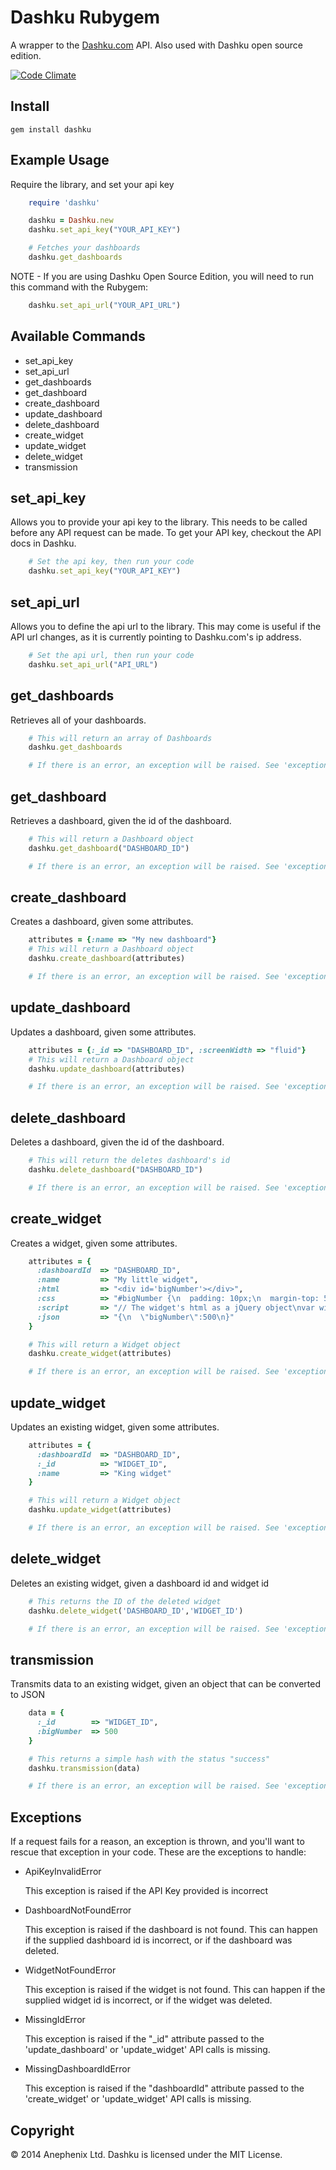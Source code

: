 Dashku Rubygem
===========

A wrapper to the [Dashku.com](https://dashku.com) API. Also used with Dashku open source edition.

[![Code Climate](https://codeclimate.com/github/Anephenix/dashku-ruby.png)](https://codeclimate.com/github/Anephenix/dashku-ruby)


Install
---

    gem install dashku

Example Usage
---

Require the library, and set your api key

```ruby
    require 'dashku'

    dashku = Dashku.new
    dashku.set_api_key("YOUR_API_KEY")

    # Fetches your dashboards
    dashku.get_dashboards
```

NOTE - If you are using Dashku Open Source Edition, you will need to run this command with the Rubygem:

```ruby
    dashku.set_api_url("YOUR_API_URL")
```

Available Commands
---

* set_api_key
* set_api_url
* get_dashboards
* get_dashboard
* create_dashboard
* update_dashboard
* delete_dashboard
* create_widget
* update_widget
* delete_widget
* transmission

set_api_key
---

Allows you to provide your api key to the library. This needs to be called before any API request can be made. To get your API key, checkout the API docs in Dashku.

```ruby
    # Set the api key, then run your code
    dashku.set_api_key("YOUR_API_KEY")
```

set_api_url
---

Allows you to define the api url to the library. This may come is useful if the API url changes, as it is currently pointing to Dashku.com's ip address.

```ruby
    # Set the api url, then run your code
    dashku.set_api_url("API_URL")
```

get_dashboards
---

Retrieves all of your dashboards.

```ruby
    # This will return an array of Dashboards
    dashku.get_dashboards

    # If there is an error, an exception will be raised. See 'exceptions' in this README for more.
```

get_dashboard
---

Retrieves a dashboard, given the id of the dashboard.

```ruby
    # This will return a Dashboard object
    dashku.get_dashboard("DASHBOARD_ID")

    # If there is an error, an exception will be raised. See 'exceptions' in this README for more.
```

create_dashboard
---

Creates a dashboard, given some attributes.

```ruby
    attributes = {:name => "My new dashboard"}
    # This will return a Dashboard object
    dashku.create_dashboard(attributes)

    # If there is an error, an exception will be raised. See 'exceptions' in this README for more.
```

update_dashboard
---

Updates a dashboard, given some attributes.

```ruby
    attributes = {:_id => "DASHBOARD_ID", :screenWidth => "fluid"}
    # This will return a Dashboard object
    dashku.update_dashboard(attributes)

    # If there is an error, an exception will be raised. See 'exceptions' in this README for more.
```

delete_dashboard
---

Deletes a dashboard, given the id of the dashboard.

```ruby
    # This will return the deletes dashboard's id
    dashku.delete_dashboard("DASHBOARD_ID")

    # If there is an error, an exception will be raised. See 'exceptions' in this README for more.
```

create_widget
---

Creates a widget, given some attributes.

```ruby
    attributes = {
      :dashboardId  => "DASHBOARD_ID",
      :name         => "My little widget",
      :html         => "<div id='bigNumber'></div>",
      :css          => "#bigNumber {\n  padding: 10px;\n  margin-top: 50px;\n  font-size: 36pt;\n  font-weight: bold;\n}",
      :script       => "// The widget's html as a jQuery object\nvar widget = this.widget;\n\n// This runs when the widget is loaded\nthis.on('load', function(data){\n  console.log('loaded');\n});\n// This runs when the widget receives a transmission\nthis.on('transmission', function(data){\n  widget.find('#bigNumber').text(data.bigNumber);\n});",
      :json         => "{\n  \"bigNumber\":500\n}"
    }

    # This will return a Widget object
    dashku.create_widget(attributes)

    # If there is an error, an exception will be raised. See 'exceptions' in this README for more.
```

update_widget
---

Updates an existing widget, given some attributes.

```ruby
    attributes = {
      :dashboardId  => "DASHBOARD_ID",
      :_id          => "WIDGET_ID",  
      :name         => "King widget"
    }

    # This will return a Widget object
    dashku.update_widget(attributes)    

    # If there is an error, an exception will be raised. See 'exceptions' in this README for more.
```

delete_widget
---

Deletes an existing widget, given a dashboard id and widget id

```ruby
    # This returns the ID of the deleted widget
    dashku.delete_widget('DASHBOARD_ID','WIDGET_ID')

    # If there is an error, an exception will be raised. See 'exceptions' in this README for more.
```

transmission
---

Transmits data to an existing widget, given an object that can be converted to JSON

```ruby
    data = {
      :_id        => "WIDGET_ID",
      :bigNumber  => 500
    }

    # This returns a simple hash with the status "success"
    dashku.transmission(data)

    # If there is an error, an exception will be raised. See 'exceptions' in this README for more.
```

Exceptions
---

If a request fails for a reason, an exception is thrown, and you'll want to rescue that exception in your code. These are the exceptions to handle:

* ApiKeyInvalidError

  This exception is raised if the API Key provided is incorrect

* DashboardNotFoundError

  This exception is raised if the dashboard is not found. This can happen if the supplied dashboard id is incorrect, or if the dashboard was deleted.

* WidgetNotFoundError

  This exception is raised if the widget is not found. This can happen if the supplied widget id is incorrect, or if the widget was deleted.

* MissingIdError

  This exception is raised if the "_id" attribute passed to the 'update_dashboard' or 'update_widget' API calls is missing.

* MissingDashboardIdError

  This exception is raised if the "dashboardId" attribute passed to the 'create_widget' or 'update_widget' API calls is missing. 

Copyright
---

&copy; 2014 Anephenix Ltd. Dashku is licensed under the MIT License.